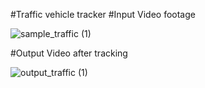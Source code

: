 #Traffic vehicle tracker
#Input Video footage

![sample_traffic (1)](https://github.com/h-h-v/UTV/assets/80401092/da5c939c-4a26-42f6-be1f-db5442806068)


#Output Video after tracking


![output_traffic (1)](https://github.com/h-h-v/UTV/assets/80401092/316c6267-4530-436b-8638-8b1b136cea44)
